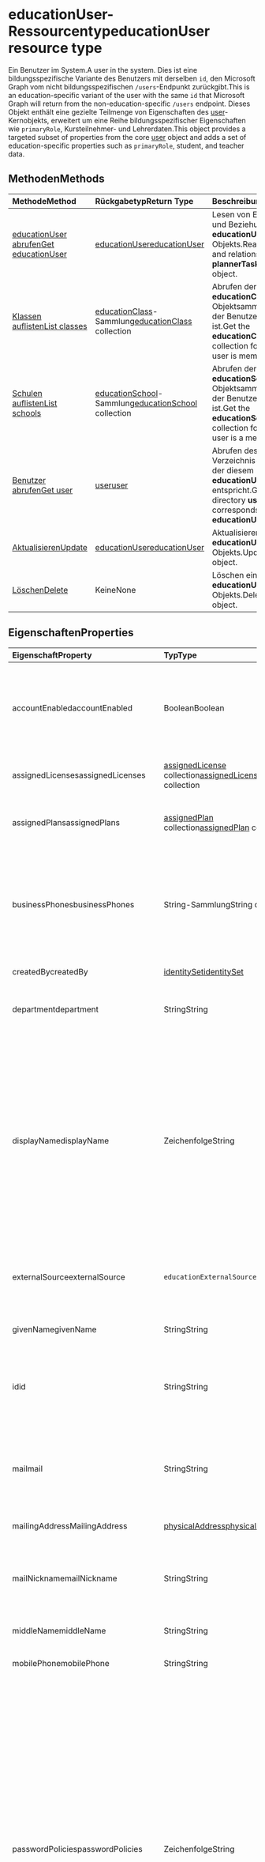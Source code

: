 # <a name="educationuser-resource-type"></a><span data-ttu-id="4df8a-101">educationUser-Ressourcentyp</span><span class="sxs-lookup"><span data-stu-id="4df8a-101">educationUser resource type</span></span>

<span data-ttu-id="4df8a-102">Ein Benutzer im System.</span><span class="sxs-lookup"><span data-stu-id="4df8a-102">A user in the system.</span></span> <span data-ttu-id="4df8a-103">Dies ist eine bildungsspezifische Variante des Benutzers mit derselben `id`, den Microsoft Graph vom nicht bildungsspezifischen `/users`-Endpunkt zurückgibt.</span><span class="sxs-lookup"><span data-stu-id="4df8a-103">This is an education-specific variant of the user with the same `id` that Microsoft Graph will return from the non-education-specific `/users` endpoint.</span></span>
<span data-ttu-id="4df8a-104">Dieses Objekt enthält eine gezielte Teilmenge von Eigenschaften des [user](user.md)-Kernobjekts, erweitert um eine Reihe bildungsspezifischer Eigenschaften wie `primaryRole`, Kursteilnehmer- und Lehrerdaten.</span><span class="sxs-lookup"><span data-stu-id="4df8a-104">This object provides a targeted subset of properties from the core [user](user.md) object and adds a set of education-specific properties such as `primaryRole`, student, and teacher data.</span></span>


## <a name="methods"></a><span data-ttu-id="4df8a-105">Methoden</span><span class="sxs-lookup"><span data-stu-id="4df8a-105">Methods</span></span>

| <span data-ttu-id="4df8a-106">Methode</span><span class="sxs-lookup"><span data-stu-id="4df8a-106">Method</span></span>           | <span data-ttu-id="4df8a-107">Rückgabetyp</span><span class="sxs-lookup"><span data-stu-id="4df8a-107">Return Type</span></span>    |<span data-ttu-id="4df8a-108">Beschreibung</span><span class="sxs-lookup"><span data-stu-id="4df8a-108">Description</span></span>|
|:---------------|:--------|:----------|
|[<span data-ttu-id="4df8a-109">educationUser abrufen</span><span class="sxs-lookup"><span data-stu-id="4df8a-109">Get educationUser</span></span>](../api/educationuser_get.md) | [<span data-ttu-id="4df8a-110">educationUser</span><span class="sxs-lookup"><span data-stu-id="4df8a-110">educationUser</span></span>](educationuser.md) |<span data-ttu-id="4df8a-111">Lesen von Eigenschaften und Beziehungen eines **educationUser**-Objekts.</span><span class="sxs-lookup"><span data-stu-id="4df8a-111">Read properties and relationships of **plannerTaskDetails** object.</span></span>|
|[<span data-ttu-id="4df8a-112">Klassen auflisten</span><span class="sxs-lookup"><span data-stu-id="4df8a-112">List classes</span></span>](../api/educationuser_list_classes.md) |<span data-ttu-id="4df8a-113">[educationClass](educationclass.md)-Sammlung</span><span class="sxs-lookup"><span data-stu-id="4df8a-113">[educationClass](educationclass.md) collection</span></span>| <span data-ttu-id="4df8a-114">Abrufen der **educationClass**-Objektsammlung, in der der Benutzer Mitglied ist.</span><span class="sxs-lookup"><span data-stu-id="4df8a-114">Get the **educationClass** object collection for which the user is member.</span></span>|
|[<span data-ttu-id="4df8a-115">Schulen auflisten</span><span class="sxs-lookup"><span data-stu-id="4df8a-115">List schools</span></span>](../api/educationuser_list_schools.md) |<span data-ttu-id="4df8a-116">[educationSchool](educationschool.md)-Sammlung</span><span class="sxs-lookup"><span data-stu-id="4df8a-116">[educationSchool](educationschool.md) collection</span></span>| <span data-ttu-id="4df8a-117">Abrufen der **educationSchool**-Objektsammlung, in der der Benutzer Mitglied ist.</span><span class="sxs-lookup"><span data-stu-id="4df8a-117">Get the **educationSchool** object collection for which the user is a member.</span></span>|
|[<span data-ttu-id="4df8a-118">Benutzer abrufen</span><span class="sxs-lookup"><span data-stu-id="4df8a-118">Get user</span></span>](../api/educationuser_get_user.md) |[<span data-ttu-id="4df8a-119">user</span><span class="sxs-lookup"><span data-stu-id="4df8a-119">user</span></span>](user.md)| <span data-ttu-id="4df8a-120">Abrufen des einfachen Verzeichnis-**Benutzers**, der diesem **educationUser** entspricht.</span><span class="sxs-lookup"><span data-stu-id="4df8a-120">Get the simple directory **user** that corresponds to this **educationUser**.</span></span>|
|[<span data-ttu-id="4df8a-121">Aktualisieren</span><span class="sxs-lookup"><span data-stu-id="4df8a-121">Update</span></span>](../api/educationuser_update.md) | [<span data-ttu-id="4df8a-122">educationUser</span><span class="sxs-lookup"><span data-stu-id="4df8a-122">educationUser</span></span>](educationuser.md)   |<span data-ttu-id="4df8a-123">Aktualisieren eines **educationUser**-Objekts.</span><span class="sxs-lookup"><span data-stu-id="4df8a-123">Update an **event** object.</span></span> |
|[<span data-ttu-id="4df8a-124">Löschen</span><span class="sxs-lookup"><span data-stu-id="4df8a-124">Delete</span></span>](../api/educationuser_delete.md) | <span data-ttu-id="4df8a-125">Keine</span><span class="sxs-lookup"><span data-stu-id="4df8a-125">None</span></span> |<span data-ttu-id="4df8a-126">Löschen eines **educationUser**-Objekts.</span><span class="sxs-lookup"><span data-stu-id="4df8a-126">Delete an **event** object.</span></span> |

## <a name="properties"></a><span data-ttu-id="4df8a-127">Eigenschaften</span><span class="sxs-lookup"><span data-stu-id="4df8a-127">Properties</span></span>
| <span data-ttu-id="4df8a-128">Eigenschaft</span><span class="sxs-lookup"><span data-stu-id="4df8a-128">Property</span></span>     | <span data-ttu-id="4df8a-129">Typ</span><span class="sxs-lookup"><span data-stu-id="4df8a-129">Type</span></span>   |<span data-ttu-id="4df8a-130">Beschreibung</span><span class="sxs-lookup"><span data-stu-id="4df8a-130">Description</span></span>|
|:---------------|:--------|:----------|
|<span data-ttu-id="4df8a-131">accountEnabled</span><span class="sxs-lookup"><span data-stu-id="4df8a-131">accountEnabled</span></span>|<span data-ttu-id="4df8a-132">Boolean</span><span class="sxs-lookup"><span data-stu-id="4df8a-132">Boolean</span></span>| <span data-ttu-id="4df8a-133">**True**, wenn das Konto aktiviert ist; andernfalls **false**.</span><span class="sxs-lookup"><span data-stu-id="4df8a-133">**true** if the account is enabled; otherwise, **false**.</span></span> <span data-ttu-id="4df8a-134">Diese Eigenschaft ist erforderlich, wenn ein Benutzer erstellt wird.</span><span class="sxs-lookup"><span data-stu-id="4df8a-134">true if the account is enabled; otherwise, false. This property is required when a user is created. Supports $filter.</span></span> <span data-ttu-id="4df8a-135">Unterstützt $filter.</span><span class="sxs-lookup"><span data-stu-id="4df8a-135">Supports $filter.</span></span>    |
|<span data-ttu-id="4df8a-136">assignedLicenses</span><span class="sxs-lookup"><span data-stu-id="4df8a-136">assignedLicenses</span></span>|<span data-ttu-id="4df8a-137">[assignedLicense](assignedlicense.md) collection</span><span class="sxs-lookup"><span data-stu-id="4df8a-137">[assignedLicense](assignedlicense.md) collection</span></span>|<span data-ttu-id="4df8a-p103">Die Lizenzen, die dem Benutzer zugewiesen sind. Lässt keine NULL-Werte zu.</span><span class="sxs-lookup"><span data-stu-id="4df8a-p103">The licenses that are assigned to the user. Not nullable.</span></span>            |
|<span data-ttu-id="4df8a-140">assignedPlans</span><span class="sxs-lookup"><span data-stu-id="4df8a-140">assignedPlans</span></span>|<span data-ttu-id="4df8a-141">[assignedPlan](assignedplan.md) collection</span><span class="sxs-lookup"><span data-stu-id="4df8a-141">[assignedPlan](assignedplan.md) collection</span></span>|<span data-ttu-id="4df8a-p104">Die Pläne, die dem Benutzer zugewiesen sind. Schreibgeschützt. Lässt keine NULL-Werte zu.</span><span class="sxs-lookup"><span data-stu-id="4df8a-p104">The plans that are assigned to the user. Read-only. Not nullable.</span></span> |
|<span data-ttu-id="4df8a-145">businessPhones</span><span class="sxs-lookup"><span data-stu-id="4df8a-145">businessPhones</span></span>|<span data-ttu-id="4df8a-146">String-Sammlung</span><span class="sxs-lookup"><span data-stu-id="4df8a-146">String collection</span></span>|<span data-ttu-id="4df8a-147">Die Telefonnummern für den Benutzer.</span><span class="sxs-lookup"><span data-stu-id="4df8a-147">The primary cellular telephone number for the user.</span></span> <span data-ttu-id="4df8a-148">**Hinweis:** Obwohl dies eine String-Sammlung ist, kann nur eine Nummer für diese Eigenschaft festgelegt werden.</span><span class="sxs-lookup"><span data-stu-id="4df8a-148">The telephone numbers for the user. NOTE: Although this is a string collection, only one number can be set for this property.</span></span>|
|<span data-ttu-id="4df8a-149">createdBy</span><span class="sxs-lookup"><span data-stu-id="4df8a-149">createdBy</span></span>|[<span data-ttu-id="4df8a-150">identitySet</span><span class="sxs-lookup"><span data-stu-id="4df8a-150">identitySet</span></span>](identityset.md)| <span data-ttu-id="4df8a-151">Entität, die den Benutzer erstellt hat.</span><span class="sxs-lookup"><span data-stu-id="4df8a-151">Entity who created the user.</span></span> |
|<span data-ttu-id="4df8a-152">department</span><span class="sxs-lookup"><span data-stu-id="4df8a-152">department</span></span>|<span data-ttu-id="4df8a-153">String</span><span class="sxs-lookup"><span data-stu-id="4df8a-153">String</span></span>|<span data-ttu-id="4df8a-p106">Der Name der Abteilung, in der der Benutzer arbeitet. Unterstützt $filter.</span><span class="sxs-lookup"><span data-stu-id="4df8a-p106">The name for the department in which the user works. Supports $filter.</span></span>|
|<span data-ttu-id="4df8a-156">displayName</span><span class="sxs-lookup"><span data-stu-id="4df8a-156">displayName</span></span>|<span data-ttu-id="4df8a-157">Zeichenfolge</span><span class="sxs-lookup"><span data-stu-id="4df8a-157">String</span></span>|<span data-ttu-id="4df8a-158">Der Name des Benutzers, der im Adressbuch angezeigt wird.</span><span class="sxs-lookup"><span data-stu-id="4df8a-158">The name displayed in the address book for the user.</span></span> <span data-ttu-id="4df8a-159">Dies ist normalerweise eine Kombination aus dem Vornamen, der Initiale des weiteren Vornamens und des Nachnamens.</span><span class="sxs-lookup"><span data-stu-id="4df8a-159">This is usually the combination of the user's first name, middle initial, and last name.</span></span> <span data-ttu-id="4df8a-160">Diese Eigenschaft ist beim Erstellen eines Benutzers erforderlich und kann nicht bei Updates deaktiviert werden.</span><span class="sxs-lookup"><span data-stu-id="4df8a-160">The display name for the group. This property is required when a group is created and it cannot be cleared during updates. Supports $filter and $orderby.</span></span> <span data-ttu-id="4df8a-161">Unterstützt $filter und $orderby.</span><span class="sxs-lookup"><span data-stu-id="4df8a-161">Supports $filter and $orderby.</span></span>|
|<span data-ttu-id="4df8a-162">externalSource</span><span class="sxs-lookup"><span data-stu-id="4df8a-162">externalSource</span></span>|`educationExternalSource`| <span data-ttu-id="4df8a-163">Quelle, aus der dieser Benutzer erstellt wurde.</span><span class="sxs-lookup"><span data-stu-id="4df8a-163">Where this user was created from.</span></span> <span data-ttu-id="4df8a-164">Mögliche Werte sind: `sis`, `manual` und `unkownFutureValue`.</span><span class="sxs-lookup"><span data-stu-id="4df8a-164">Possible values are: `sis`, `manual`, `unkownFutureValue`.</span></span>|
|<span data-ttu-id="4df8a-165">givenName</span><span class="sxs-lookup"><span data-stu-id="4df8a-165">givenName</span></span>|<span data-ttu-id="4df8a-166">String</span><span class="sxs-lookup"><span data-stu-id="4df8a-166">String</span></span>|<span data-ttu-id="4df8a-p109">Der Vorname des Benutzers. Unterstützt $filter.</span><span class="sxs-lookup"><span data-stu-id="4df8a-p109">The given name (first name) of the user. Supports $filter.</span></span>|
|<span data-ttu-id="4df8a-169">id</span><span class="sxs-lookup"><span data-stu-id="4df8a-169">id</span></span>|<span data-ttu-id="4df8a-170">String</span><span class="sxs-lookup"><span data-stu-id="4df8a-170">String</span></span>|<span data-ttu-id="4df8a-p110">Der eindeutige Bezeichner des Benutzers. Geerbt von [directoryObject](directoryobject.md). Key. Lässt keine Nullwerte zu. Schreibgeschützt.</span><span class="sxs-lookup"><span data-stu-id="4df8a-p110">The unique identifier for the user. Inherited from [directoryObject](directoryobject.md). Key. Not nullable. Read-only.</span></span>|
|<span data-ttu-id="4df8a-176">mail</span><span class="sxs-lookup"><span data-stu-id="4df8a-176">mail</span></span>|<span data-ttu-id="4df8a-177">String</span><span class="sxs-lookup"><span data-stu-id="4df8a-177">String</span></span>|<span data-ttu-id="4df8a-178">Die SMTP-Adresse des Benutzers, z. B. „jeff@contoso.onmicrosoft.com“.</span><span class="sxs-lookup"><span data-stu-id="4df8a-178">The SMTP address for the user, for example, "jeff@contoso.onmicrosoft.com". Read-Only. Supports $filter.</span></span> <span data-ttu-id="4df8a-179">Schreibgeschützt.</span><span class="sxs-lookup"><span data-stu-id="4df8a-179">ReadOnly</span></span> <span data-ttu-id="4df8a-180">Unterstützt $filter.</span><span class="sxs-lookup"><span data-stu-id="4df8a-180">Supports $filter.</span></span>|
|<span data-ttu-id="4df8a-181">mailingAddress</span><span class="sxs-lookup"><span data-stu-id="4df8a-181">MailingAddress</span></span>|[<span data-ttu-id="4df8a-182">physicalAddress</span><span class="sxs-lookup"><span data-stu-id="4df8a-182">physicalAddress</span></span>](physicaladdress.md)| <span data-ttu-id="4df8a-183">E-Mail-Adresse des Benutzers</span><span class="sxs-lookup"><span data-stu-id="4df8a-183">Mail address of user.</span></span>|
|<span data-ttu-id="4df8a-184">mailNickname</span><span class="sxs-lookup"><span data-stu-id="4df8a-184">mailNickname</span></span>|<span data-ttu-id="4df8a-185">String</span><span class="sxs-lookup"><span data-stu-id="4df8a-185">String</span></span>|<span data-ttu-id="4df8a-p112">Der E-Mail-Alias für den Benutzer. Diese Eigenschaft muss beim Erstellen eines Benutzers angegeben werden. Unterstützt $filter.</span><span class="sxs-lookup"><span data-stu-id="4df8a-p112">The mail alias for the user. This property must be specified when a user is created. Supports $filter.</span></span>|
|<span data-ttu-id="4df8a-189">middleName</span><span class="sxs-lookup"><span data-stu-id="4df8a-189">middleName</span></span>| <span data-ttu-id="4df8a-190">String</span><span class="sxs-lookup"><span data-stu-id="4df8a-190">String</span></span> | <span data-ttu-id="4df8a-191">Der zweite Vorname des Benutzers</span><span class="sxs-lookup"><span data-stu-id="4df8a-191">The middle name of user.</span></span>|
|<span data-ttu-id="4df8a-192">mobilePhone</span><span class="sxs-lookup"><span data-stu-id="4df8a-192">mobilePhone</span></span>|<span data-ttu-id="4df8a-193">String</span><span class="sxs-lookup"><span data-stu-id="4df8a-193">String</span></span>|<span data-ttu-id="4df8a-194">Die Nummer des primären Mobiltelefons für den Benutzer.</span><span class="sxs-lookup"><span data-stu-id="4df8a-194">The primary cellular telephone number for the user.</span></span>|
|<span data-ttu-id="4df8a-195">passwordPolicies</span><span class="sxs-lookup"><span data-stu-id="4df8a-195">passwordPolicies</span></span>|<span data-ttu-id="4df8a-196">Zeichenfolge</span><span class="sxs-lookup"><span data-stu-id="4df8a-196">String</span></span>|<span data-ttu-id="4df8a-197">Gibt die Kennwortrichtlinien für den Benutzer an.</span><span class="sxs-lookup"><span data-stu-id="4df8a-197">Specifies password policies for the user.</span></span> <span data-ttu-id="4df8a-198">Dieser Wert ist eine Enumeration, deren einziger möglicher Wert „DisableStrongPassword“ lautet. Damit können schwächere Kennwörter als in der Standardrichtlinie angegeben festgelegt werden.</span><span class="sxs-lookup"><span data-stu-id="4df8a-198">Specifies password policies for the user. This value is an enumeration with one possible value being “DisableStrongPassword”, which allows weaker passwords than the default policy to be specified. “DisablePasswordExpiration” can also be specified. The two may be specified together; for example: "DisablePasswordExpiration, DisableStrongPassword".</span></span> <span data-ttu-id="4df8a-199">Auch „DisablePasswordExpiration“ kann angegeben werden.</span><span class="sxs-lookup"><span data-stu-id="4df8a-199">“DisablePasswordExpiration” can also be specified.</span></span> <span data-ttu-id="4df8a-200">Die beiden können zusammen angegeben werden. Beispiel: "DisablePasswordExpiration, DisableStrongPassword".</span><span class="sxs-lookup"><span data-stu-id="4df8a-200">The two can be specified together; for example: "DisablePasswordExpiration, DisableStrongPassword".</span></span>|
|<span data-ttu-id="4df8a-201">passwordProfile</span><span class="sxs-lookup"><span data-stu-id="4df8a-201">passwordProfile</span></span>|[<span data-ttu-id="4df8a-202">PasswordProfile</span><span class="sxs-lookup"><span data-stu-id="4df8a-202">PasswordProfile</span></span>](passwordprofile.md)|<span data-ttu-id="4df8a-p114">Gibt das Kennwortprofil für den Benutzer an. Das Profil enthält das Kennwort des Benutzers. Diese Eigenschaft ist erforderlich, wenn ein Benutzer erstellt wird. Das Kennwort im Profil muss den Mindestanforderungen entsprechen, wie von der **passwordPolicies**-Eigenschaft angegeben. Standardmäßig ist ein sicheres Kennwort erforderlich.</span><span class="sxs-lookup"><span data-stu-id="4df8a-p114">Specifies the password profile for the user. The profile contains the user’s password. This property is required when a user is created. The password in the profile must satisfy minimum requirements as specified by the **passwordPolicies** property. By default, a strong password is required.</span></span>|
|<span data-ttu-id="4df8a-208">preferredLanguage</span><span class="sxs-lookup"><span data-stu-id="4df8a-208">preferredLanguage</span></span>|<span data-ttu-id="4df8a-209">Zeichenfolge</span><span class="sxs-lookup"><span data-stu-id="4df8a-209">String</span></span>|<span data-ttu-id="4df8a-210">Die bevorzugte Sprache für den Benutzer.</span><span class="sxs-lookup"><span data-stu-id="4df8a-210">The preferred language for the organization.</span></span> <span data-ttu-id="4df8a-211">Muss im ISO 639-1-Code angegeben werden. Beispiel: „en-US“.</span><span class="sxs-lookup"><span data-stu-id="4df8a-211">Should follow ISO 639-1 Code; for example "en".</span></span>|
|<span data-ttu-id="4df8a-212">primaryRole</span><span class="sxs-lookup"><span data-stu-id="4df8a-212">primaryRole</span></span>|<span data-ttu-id="4df8a-213">string</span><span class="sxs-lookup"><span data-stu-id="4df8a-213">string</span></span>| <span data-ttu-id="4df8a-214">Standardrolle für einen Benutzer.</span><span class="sxs-lookup"><span data-stu-id="4df8a-214">Default role for a user.</span></span> <span data-ttu-id="4df8a-215">Die Rolle des Benutzers kann in einer einzelnen Klasse unterschiedlich sein.</span><span class="sxs-lookup"><span data-stu-id="4df8a-215">The user's role might be different in an individual class.</span></span> <span data-ttu-id="4df8a-216">Mögliche Werte sind: `student`, `teacher` und `enum_sentinel`.</span><span class="sxs-lookup"><span data-stu-id="4df8a-216">Possible values are: `student`, `teacher`, `enum_sentinel`.</span></span> <span data-ttu-id="4df8a-217">Unterstützt $filter.</span><span class="sxs-lookup"><span data-stu-id="4df8a-217">Supports $filter.</span></span>|
|<span data-ttu-id="4df8a-218">provisionedPlans</span><span class="sxs-lookup"><span data-stu-id="4df8a-218">provisionedPlans</span></span>|<span data-ttu-id="4df8a-219">[ProvisionedPlan](provisionedplan.md) collection</span><span class="sxs-lookup"><span data-stu-id="4df8a-219">[ProvisionedPlan](provisionedplan.md) collection</span></span>|<span data-ttu-id="4df8a-p117">Die Pläne, die für den Benutzer bereitgestellt wurden. Schreibgeschützt. Lässt keine NULL-Werte zu.</span><span class="sxs-lookup"><span data-stu-id="4df8a-p117">The plans that are provisioned for the user. Read-only. Not nullable.</span></span> |
|<span data-ttu-id="4df8a-223">residenceAddress</span><span class="sxs-lookup"><span data-stu-id="4df8a-223">residenceAddress</span></span>|[<span data-ttu-id="4df8a-224">physicalAddress</span><span class="sxs-lookup"><span data-stu-id="4df8a-224">physicalAddress</span></span>](physicaladdress.md)| <span data-ttu-id="4df8a-225">Die Wohnadresse des Benutzers</span><span class="sxs-lookup"><span data-stu-id="4df8a-225">Address where user lives.</span></span>|
|<span data-ttu-id="4df8a-226">student</span><span class="sxs-lookup"><span data-stu-id="4df8a-226">student</span></span>|[<span data-ttu-id="4df8a-227">educationStudent</span><span class="sxs-lookup"><span data-stu-id="4df8a-227">educationStudent</span></span>](educationstudent.md)| <span data-ttu-id="4df8a-228">Ist die primäre Rolle Kursteilnehmer, enthält dieser Block spezifische Daten für Kursteilnehmer.</span><span class="sxs-lookup"><span data-stu-id="4df8a-228">If the primary role is student, this block will contain student specific data.</span></span>|
|<span data-ttu-id="4df8a-229">surname</span><span class="sxs-lookup"><span data-stu-id="4df8a-229">surname</span></span>|<span data-ttu-id="4df8a-230">String</span><span class="sxs-lookup"><span data-stu-id="4df8a-230">String</span></span>|<span data-ttu-id="4df8a-p118">Der Nachname des Benutzers. Unterstützt $filter.</span><span class="sxs-lookup"><span data-stu-id="4df8a-p118">The user's surname (family name or last name). Supports $filter.</span></span>|
|<span data-ttu-id="4df8a-233">teacher</span><span class="sxs-lookup"><span data-stu-id="4df8a-233">teacher</span></span>|[<span data-ttu-id="4df8a-234">educationTeacher</span><span class="sxs-lookup"><span data-stu-id="4df8a-234">educationTeacher</span></span>](educationteacher.md)| <span data-ttu-id="4df8a-235">Ist die primäre Rolle Lehrer, enthält dieser Block lehrerspezifische Daten.</span><span class="sxs-lookup"><span data-stu-id="4df8a-235">If the primary role is teacher, this block will conatin teacher specific data.</span></span>|
|<span data-ttu-id="4df8a-236">usageLocation</span><span class="sxs-lookup"><span data-stu-id="4df8a-236">usageLocation</span></span>|<span data-ttu-id="4df8a-237">String</span><span class="sxs-lookup"><span data-stu-id="4df8a-237">String</span></span>|<span data-ttu-id="4df8a-238">Ein aus zwei Buchstaben bestehender Ländercode (ISO-Standard 3166).</span><span class="sxs-lookup"><span data-stu-id="4df8a-238">A two-letter country code (ISO standard 3166).</span></span> <span data-ttu-id="4df8a-239">Erforderlich für Benutzer, denen Lizenzen zugewiesen werden, aufgrund der gesetzlichen Vorschrift, dass die Verfügbarkeit von Diensten in einzelnen Ländern oder Regionen geprüft werden muss.</span><span class="sxs-lookup"><span data-stu-id="4df8a-239">Required for users who will be assigned licenses due to a legal requirement to check for availability of services in countries or regions.</span></span> <span data-ttu-id="4df8a-240">Beispiele: "DE", "GB" und "US".</span><span class="sxs-lookup"><span data-stu-id="4df8a-240">Examples include: "US", "JP", and "GB".</span></span> <span data-ttu-id="4df8a-241">Lässt keine Nullwerte zu.</span><span class="sxs-lookup"><span data-stu-id="4df8a-241">Not nullable.</span></span> <span data-ttu-id="4df8a-242">Unterstützt $filter.</span><span class="sxs-lookup"><span data-stu-id="4df8a-242">Supports $filter.</span></span>|
|<span data-ttu-id="4df8a-243">userPrincipalName</span><span class="sxs-lookup"><span data-stu-id="4df8a-243">userPrincipalName</span></span>|<span data-ttu-id="4df8a-244">String</span><span class="sxs-lookup"><span data-stu-id="4df8a-244">String</span></span>|<span data-ttu-id="4df8a-p120">Der User Principal Name (UPN) des Benutzers. Der UPN ist ein Anmeldename des Benutzers im Internetformat, der auf dem Internetstandard RFC 822 basiert. Gemäß der Konvention sollte er dem E-Mail-Namen des Benutzers zugeordnet sein. Das allgemeine Format lautet „alias@domäne“, wobei „domäne“ in der Sammlung der verifizierten Domänen des Mandanten vorhanden sein muss. Diese Eigenschaft ist erforderlich, wenn ein Benutzer erstellt wird. Auf die verifizierten Domänen für den Mandanten kann über die **verifiedDomains** -Eigenschaft von [organization](organization.md) zugegriffen werden. Unterstützt $Filter und $orderby.</span><span class="sxs-lookup"><span data-stu-id="4df8a-p120">The user principal name (UPN) of the user. The UPN is an Internet-style login name for the user based on the Internet standard RFC 822. By convention, this should map to the user's email name. The general format is alias@domain, where domain must be present in the tenant’s collection of verified domains. This property is required when a user is created. The verified domains for the tenant can be accessed from the **verifiedDomains** property of [organization](organization.md). Supports $filter and $orderby.</span></span>
|<span data-ttu-id="4df8a-252">userType</span><span class="sxs-lookup"><span data-stu-id="4df8a-252">userType</span></span>|<span data-ttu-id="4df8a-253">String</span><span class="sxs-lookup"><span data-stu-id="4df8a-253">String</span></span>|<span data-ttu-id="4df8a-p121">Ein Zeichenfolgenwert kann zum Klassifizieren der Benutzertypen in Ihrem Verzeichnis verwendet werden, z. B. „Member“ und „Guest“. Unterstützt $filter.</span><span class="sxs-lookup"><span data-stu-id="4df8a-p121">A string value that can be used to classify user types in your directory, such as “Member” and “Guest”. Supports $filter.</span></span>          |

## <a name="relationships"></a><span data-ttu-id="4df8a-256">Beziehungen</span><span class="sxs-lookup"><span data-stu-id="4df8a-256">Relationships</span></span>
| <span data-ttu-id="4df8a-257">Beziehung</span><span class="sxs-lookup"><span data-stu-id="4df8a-257">Relationship</span></span> | <span data-ttu-id="4df8a-258">Typ</span><span class="sxs-lookup"><span data-stu-id="4df8a-258">Type</span></span>   |<span data-ttu-id="4df8a-259">Beschreibung</span><span class="sxs-lookup"><span data-stu-id="4df8a-259">Description</span></span>|
|:---------------|:--------|:----------|
|<span data-ttu-id="4df8a-260">classes</span><span class="sxs-lookup"><span data-stu-id="4df8a-260">Classes</span></span>|<span data-ttu-id="4df8a-261">[educationClass](educationclass.md)-Sammlung</span><span class="sxs-lookup"><span data-stu-id="4df8a-261">[educationClass](educationclass.md) collection</span></span>| <span data-ttu-id="4df8a-262">Klassen, zu denen der Benutzer gehört.</span><span class="sxs-lookup"><span data-stu-id="4df8a-262">Classes to which the user belongs.</span></span> <span data-ttu-id="4df8a-263">Lässt Nullwerte zu.</span><span class="sxs-lookup"><span data-stu-id="4df8a-263">Nullable.</span></span>|
|<span data-ttu-id="4df8a-264">schools</span><span class="sxs-lookup"><span data-stu-id="4df8a-264">schools</span></span>|<span data-ttu-id="4df8a-265">[educationSchool](educationschool.md)-Sammlung</span><span class="sxs-lookup"><span data-stu-id="4df8a-265">[educationSchool](educationschool.md) collection</span></span>| <span data-ttu-id="4df8a-266">Schulen, zu denen der Benutzer gehört.</span><span class="sxs-lookup"><span data-stu-id="4df8a-266">Schools to which the user belongs.</span></span> <span data-ttu-id="4df8a-267">Lässt Nullwerte zu.</span><span class="sxs-lookup"><span data-stu-id="4df8a-267">Nullable.</span></span>|
|<span data-ttu-id="4df8a-268">assignments</span><span class="sxs-lookup"><span data-stu-id="4df8a-268">assignments</span></span>| [<span data-ttu-id="4df8a-269">educationAssignment</span><span class="sxs-lookup"><span data-stu-id="4df8a-269">educationAssignment</span></span>](../../beta/resources/educationAssignment.md)| <span data-ttu-id="4df8a-270">Liste von Zuweisungen für den Benutzer.</span><span class="sxs-lookup"><span data-stu-id="4df8a-270">List of assignments for hte user.</span></span> <span data-ttu-id="4df8a-271">Lässt Nullwerte zu.</span><span class="sxs-lookup"><span data-stu-id="4df8a-271">Nullable.</span></span>|

><span data-ttu-id="4df8a-272">**Hinweis:** Bei der **educationassignment**-Ressource handelt es sich um eine /beta-Version.</span><span class="sxs-lookup"><span data-stu-id="4df8a-272">**Note:**  The **educationassignment** resource is a /beta version resource.</span></span> <span data-ttu-id="4df8a-273">Wenn Sie diese Ressource verwenden, überprüfen Sie unbedingt in regelmäßigen Abständen das [Änderungsprotokoll](../../../concepts/changelog.md).</span><span class="sxs-lookup"><span data-stu-id="4df8a-273">If using this resource, be sure to review the [change log](../../../concepts/changelog.md) periodically.</span></span> <span data-ttu-id="4df8a-274">Wenn Microsoft Graph-API-Ressourcen im /v1.0-Endpunkt veröffentlicht werden, wird die Version im Änderungsprotokoll aufgeführt.</span><span class="sxs-lookup"><span data-stu-id="4df8a-274">When Microsoft Graph API resources are released to the /v1.0  endpoint, the release is noted in the change log.</span></span> <span data-ttu-id="4df8a-275">Wenn Ihre App die **educationassignment**-Ressource nutzt, müssen Sie die Basisanforderungs-URLs wie im folgenden Codeblock deklarieren:</span><span class="sxs-lookup"><span data-stu-id="4df8a-275">If your app consumes the **educationassignment** resource, you will need to declare base request URLs as shown in the the following code block:</span></span>  
```JavaScript
var v1BaseUrl = “https://graph.microsoft.com/v1.0/education”;
var betaBaseUrl = “https://graph.microsoft.com/beta/education”;  // for administrativeUnit and educationOrganization
```


## <a name="json-representation"></a><span data-ttu-id="4df8a-276">JSON-Darstellung</span><span class="sxs-lookup"><span data-stu-id="4df8a-276">JSON representation</span></span>

<span data-ttu-id="4df8a-277">Es folgt eine JSON-Darstellung der Ressource.</span><span class="sxs-lookup"><span data-stu-id="4df8a-277">The following is a JSON representation of the resource.</span></span>

<!-- {
  "blockType": "resource",
  "optionalProperties": [

  ],
  "@odata.type": "microsoft.graph.educationUser"
}-->

```json
{
  "id": "string",
  "displayName": "string",
  "givenName": "string",
  "middleName": "string",
  "surname": "string",
  "mail": "string",
  "mobilePhone": "string",
  "createdBy": {"@odata.type": "microsoft.graph.identitySet"},
  "externalSource": "string",
  "mailingAddress": {"@odata.type": "microsoft.graph.physicalAddress"},
  "primaryRole": "string",
  "residenceAddress": {"@odata.type": "microsoft.graph.physicalAddress"},
  "student": {"@odata.type": "microsoft.graph.educationStudent"},
  "teacher": {"@odata.type": "microsoft.graph.educationTeacher"}
}

```

<!-- uuid: 8fcb5dbc-d5aa-4681-8e31-b001d5168d79
2015-10-25 14:57:30 UTC -->
<!-- {
  "type": "#page.annotation",
  "description": "educationUser resource",
  "keywords": "",
  "section": "documentation",
  "tocPath": ""
}-->
